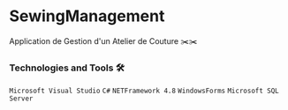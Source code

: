 # SewingManagement
Application de Gestion d'un Atelier de Couture ✂️:scissors:
### Technologies and Tools :hammer_and_wrench:
`Microsoft Visual Studio` 
`C#` `NETFramework 4.8` 
`WindowsForms` 
`Microsoft SQL Server`
